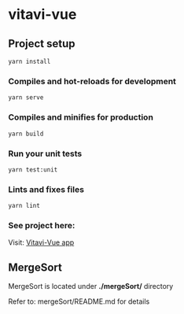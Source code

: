 # vitavi-vue

## Project setup
```
yarn install
```

### Compiles and hot-reloads for development
```
yarn serve
```

### Compiles and minifies for production
```
yarn build
```

### Run your unit tests
```
yarn test:unit
```

### Lints and fixes files
```
yarn lint
```

### See project here:

Visit: [Vitavi-Vue app](https://vitavi-vue.surge.sh)

## MergeSort

MergeSort is located under __./mergeSort/__ directory

Refer to: mergeSort/README.md for details
